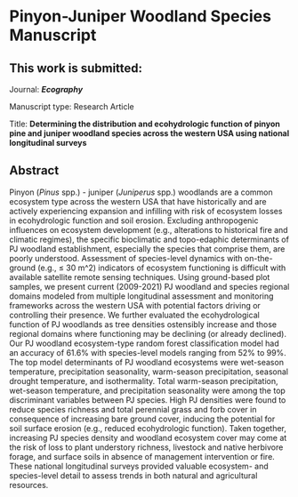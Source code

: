 # Pinyon-Juniper Woodland Species Manuscript

## This work is submitted:

Journal: ***Ecography***

Manuscript type: Research Article

Title: **Determining the distribution and ecohydrologic function of pinyon pine and juniper woodland species across the western USA using national longitudinal surveys**

## Abstract

Pinyon (*Pinus* spp.) - juniper (*Juniperus* spp.) woodlands are a common ecosystem type across the western USA that have historically and are actively experiencing expansion and infilling with risk of ecosystem losses in ecohydrologic function and soil erosion. Excluding anthropogenic influences on ecosystem development (e.g., alterations to historical fire and climatic regimes), the specific bioclimatic and topo-edaphic determinants of PJ woodland establishment, especially the species that comprise them, are poorly understood. Assessment of species-level dynamics with on-the-ground (e.g., ≤ 30 m^2) indicators of ecosystem functioning is difficult with available satellite remote sensing techniques. Using ground-based plot samples, we present current (2009-2021) PJ woodland and species regional domains modeled from multiple longitudinal assessment and monitoring frameworks across the western USA with potential factors driving or controlling their presence. We further evaluated the ecohydrological function of PJ woodlands as tree densities ostensibly increase and those regional domains where functioning may be declining (or already declined). Our PJ woodland ecosystem-type random forest classification model had an accuracy of 61.6% with species-level models ranging from 52% to 99%. The top model determinants of PJ woodland ecosystems were wet-season temperature, precipitation seasonality, warm-season precipitation, seasonal drought temperature, and isothermality. Total warm-season precipitation, wet-season temperature, and precipitation seasonality were among the top discriminant variables between PJ species. High PJ densities were found to reduce species richness and total perennial grass and forb cover in consequence of increasing bare ground cover, inducing the potential for soil surface erosion (e.g., reduced ecohydrologic function). Taken together, increasing PJ species density and woodland ecosystem cover may come at the risk of loss to plant understory richness, livestock and native herbivore forage, and surface soils in absence of management intervention or fire. These national longitudinal surveys provided valuable ecosystem- and species-level detail to assess trends in both natural and agricultural resources.
